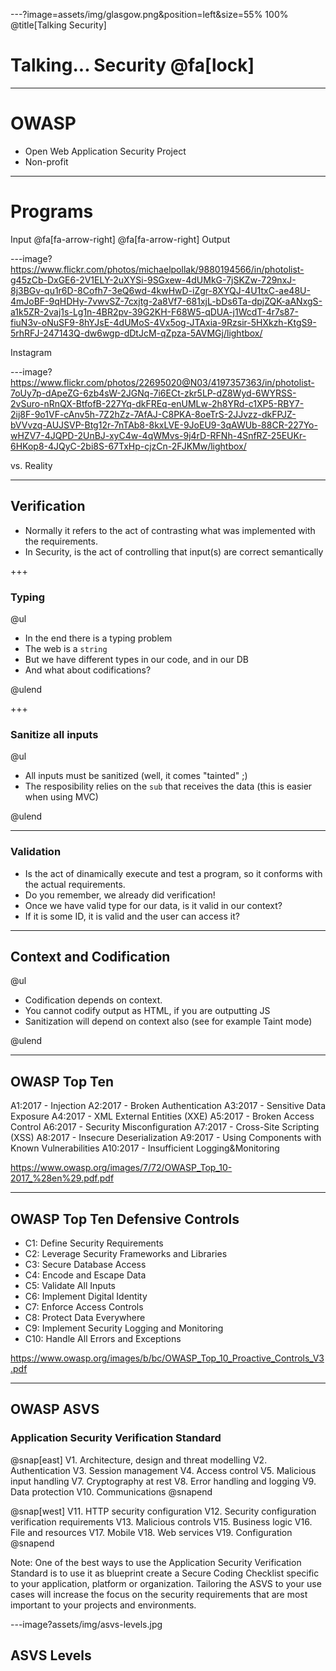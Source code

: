 ---?image=assets/img/glasgow.png&position=left&size=55% 100%
@title[Talking Security]

# Talking... Security @fa[lock]

---

# OWASP

- Open Web Application Security Project
- Non-profit 

---

# Programs

Input @fa[fa-arrow-right] <your magic> @fa[fa-arrow-right] Output

---image?https://www.flickr.com/photos/michaelpollak/9880194566/in/photolist-g45zCb-DxGE6-2V1ELY-2uXYSi-9SGxew-4dUMkG-7jSKZw-729nxJ-8j3BGv-qu1r6D-8Cofh7-3eQ6wd-4kwHwD-iZgr-8XYQJ-4U1txC-ae48U-4mJoBF-9qHDHy-7vwvSZ-7cxjtg-2a8Vf7-681xjL-bDs6Ta-dpjZQK-aANxgS-a1k5ZR-2vaj1s-Lg1n-4BR2pv-39G2KH-F68W5-qDUA-j1WcdT-4r7s87-fiuN3v-oNuSF9-8hYJsE-4dUMoS-4Vx5og-JTAxia-9Rzsir-5HXkzh-KtgS9-5rhRFJ-247143Q-dw6wgp-dDtJcM-qZpza-5AVMGj/lightbox/

Instagram

---image?https://www.flickr.com/photos/22695020@N03/4197357363/in/photolist-7oUy7p-dApeZG-6zb4sW-2JGNq-7i6ECt-zkr5LP-dZ8Wyd-6WYRSS-2vSuro-nRnQX-BtfofB-227Yq-dkFREq-enUMLw-2h8YRd-c1XP5-RBY7-2ij8F-9o1VF-cAnv5h-7Z2hZz-7AfAJ-C8PKA-8oeTrS-2JJvzz-dkFPJZ-bVVvzq-AUJSVP-Btg12r-7nTAb8-8kxLVE-9JoEU9-3qAWUb-88CR-227Yo-wHZV7-4JQPD-2UnBJ-xyC4w-4qWMvs-9j4rD-RFNh-4SnfRZ-25EUKr-6HKop8-4JQyC-2bi8S-67TxHp-cjzCn-2FJKMw/lightbox/

vs. Reality

---
## Verification

- Normally it refers to the act of contrasting what was implemented with the requirements.
- In Security, is the act of controlling that input(s) are correct semantically

+++
### Typing

@ul

- In the end there is a typing problem
- The web is a `string`
- But we have different types in our code, and in our DB
- And what about codifications?

@ulend

+++
### Sanitize all inputs

@ul

- All inputs must be sanitized (well, it comes "tainted" ;)
- The resposibility relies on the `sub` that receives the data (this is easier when using MVC)

@ulend

---
### Validation

- Is the act of dinamically execute and test a program, so it conforms with the actual requirements.
- Do you remember, we already did verification!
- Once we have valid type for our data, is it valid in our context?
- If it is some ID, it is valid and the user can access it?

---
## Context and Codification

@ul

- Codification depends on context.
- You cannot codify output as HTML, if you are outputting JS
- Sanitization will depend on context also (see for example Taint mode)

@ulend

---
## OWASP Top Ten

A1:2017 - Injection
A2:2017 - Broken Authentication
A3:2017 - Sensitive Data Exposure
A4:2017 - XML External Entities (XXE)
A5:2017 - Broken Access Control
A6:2017 - Security Misconfiguration
A7:2017 - Cross-Site Scripting (XSS)
A8:2017 - Insecure Deserialization
A9:2017 - Using Components with Known Vulnerabilities
A10:2017 - Insufficient Logging&Monitoring

https://www.owasp.org/images/7/72/OWASP_Top_10-2017_%28en%29.pdf.pdf

---
## OWASP Top Ten Defensive Controls

- C1: Define Security Requirements
- C2: Leverage Security Frameworks and Libraries
- C3: Secure Database Access
- C4: Encode and Escape Data
- C5: Validate All Inputs
- C6: Implement Digital Identity
- C7: Enforce Access Controls
- C8: Protect Data Everywhere
- C9: Implement Security Logging and Monitoring
- C10: Handle All Errors and Exceptions

https://www.owasp.org/images/b/bc/OWASP_Top_10_Proactive_Controls_V3.pdf

---
## OWASP ASVS
### Application Security Verification Standard

@snap[east]
V1. Architecture, design and threat modelling
V2.	Authentication
V3.	Session management
V4.	Access control
V5.	Malicious input handling
V7.	Cryptography at rest
V8.	Error handling and logging
V9.	Data protection
V10. Communications
@snapend

@snap[west]
V11. HTTP security configuration
V12. Security configuration verification requirements
V13. Malicious controls
V15. Business logic
V16. File and resources
V17. Mobile
V18. Web services
V19. Configuration
@snapend

Note: One of the best ways to use the Application Security Verification Standard is to use it as blueprint create a Secure Coding Checklist specific to your application, platform or organization. Tailoring the ASVS to your use cases will increase the focus on the security requirements that are most important to your projects and environments. 

---image?assets/img/asvs-levels.jpg
## ASVS Levels


